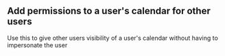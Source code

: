 ## Add permissions to a user's calendar for other users

Use this to give other users visibility of a user's calendar without having to impersonate the user
